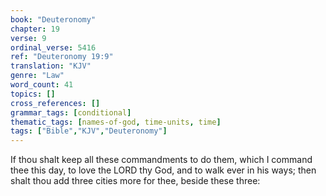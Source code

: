 ```yaml
---
book: "Deuteronomy"
chapter: 19
verse: 9
ordinal_verse: 5416
ref: "Deuteronomy 19:9"
translation: "KJV"
genre: "Law"
word_count: 41
topics: []
cross_references: []
grammar_tags: [conditional]
thematic_tags: [names-of-god, time-units, time]
tags: ["Bible","KJV","Deuteronomy"]
---
```

If thou shalt keep all these commandments to do them, which I command thee this day, to love the LORD thy God, and to walk ever in his ways; then shalt thou add three cities more for thee, beside these three:
